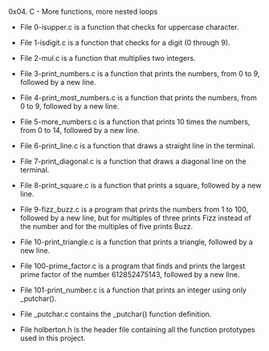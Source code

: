 0x04. C - More functions, more nested loops



* File 0-isupper.c is a function that checks for uppercase character.

* File 1-isdigit.c is a function that checks for a digit (0 through 9).

* File 2-mul.c is a function that multiplies two integers.

* File 3-print_numbers.c is a function that prints the numbers, from 0 to 9, followed by a new line.

* File 4-print_most_numbers.c is a function that prints the numbers, from 0 to 9, followed by a new line.

* File 5-more_numbers.c is a function that prints 10 times the numbers, from 0 to 14, followed by a new line.

* File 6-print_line.c is a function that draws a straight line in the terminal.

* File 7-print_diagonal.c is a function that draws a diagonal line on the terminal.

* File 8-print_square.c is a function that prints a square, followed by a new line.

* File 9-fizz_buzz.c is a program that prints the numbers from 1 to 100, followed by a new line, but for multiples of three prints Fizz instead of the number and for the multiples of five prints Buzz.

* File 10-print_triangle.c is a function that prints a triangle, followed by a new line.

* File 100-prime_factor.c is a program that finds and prints the largest prime factor of the number 612852475143, followed by a new line.

* File 101-print_number.c is a function that prints an integer using only _putchar().

* File _putchar.c contains the _putchar() function definition.

* File holberton.h is the header file containing all the function prototypes used in this project.
